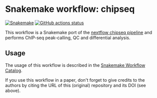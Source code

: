 # Snakemake workflow: chipseq

[![Snakemake](https://img.shields.io/badge/snakemake-≥6.4.0-brightgreen.svg)](https://snakemake.github.io)
[![GitHub actions status](https://github.com/snakemake-workflows/chipseq/workflows/Tests/badge.svg?branch=master)](https://github.com/snakemake-workflows/chipseq/actions?query=branch%3Amaster+workflow%3ATests)

This workflow is a Snakemake port of the [nextflow chipseq pipeline](https://nf-co.re/chipseq) and performs ChIP-seq peak-calling, QC and differential analysis.

## Usage

The usage of this workflow is described in the [Snakemake Workflow Catalog](https://snakemake.github.io/snakemake-workflow-catalog/?usage=snakemake-workflows/chipseq).

If you use this workflow in a paper, don't forget to give credits to the authors by citing the URL of this (original) repository and its DOI (see above).
